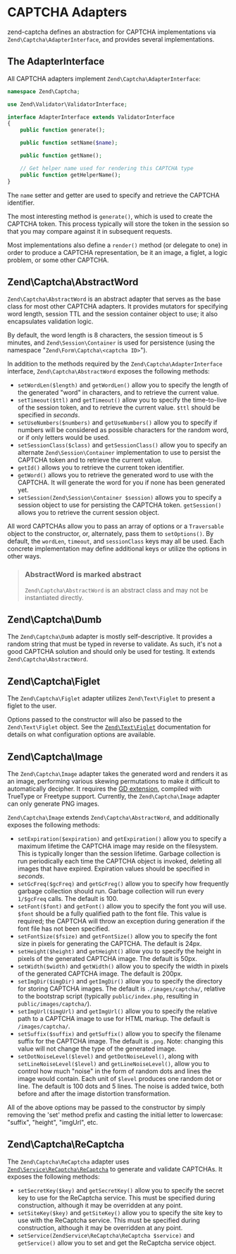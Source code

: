 # CAPTCHA Adapters

zend-captcha defines an abstraction for CAPTCHA implementations via
`Zend\Captcha\AdapterInterface`, and provides several implementations.

## The AdapterInterface

All CAPTCHA adapters implement `Zend\Captcha\AdapterInterface`:

```php
namespace Zend\Captcha;

use Zend\Validator\ValidatorInterface;

interface AdapterInterface extends ValidatorInterface
{
    public function generate();

    public function setName($name);

    public function getName();

    // Get helper name used for rendering this CAPTCHA type
    public function getHelperName();
}
```

The `name` setter and getter are used to specify and retrieve the CAPTCHA identifier.

The most interesting method is `generate()`, which is used to create the CAPTCHA
token. This process typically will store the token in the session so that you
may compare against it in subsequent requests.

Most implementations also define a `render()` method (or delegate to one) in
order to produce a CAPTCHA representation, be it an image, a figlet, a logic
problem, or some other CAPTCHA.

## Zend\\Captcha\\AbstractWord

`Zend\Captcha\AbstractWord` is an abstract adapter that serves as the base class
for most other CAPTCHA adapters. It provides mutators for specifying word
length, session TTL and the session container object to use; it also
encapsulates validation logic.

By default, the word length is 8 characters, the session timeout is 5 minutes,
and `Zend\Session\Container` is used for persistence (using the namespace
"`Zend\Form\Captcha\<captcha ID>`").

In addition to the methods required by the `Zend\Captcha\AdapterInterface` interface,
`Zend\Captcha\AbstractWord` exposes the following methods:

- `setWordLen($length)` and `getWordLen()` allow you to specify the length of
  the generated "word" in characters, and to retrieve the current value.
- `setTimeout($ttl)` and `getTimeout()` allow you to specify the time-to-live of
  the session token, and to retrieve the current value. `$ttl` should be
  specified in *seconds*.
- `setUseNumbers($numbers)` and `getUseNumbers()` allow you to specify if
  numbers will be considered as possible characters for the random word, or if
  only letters would be used.
- `setSessionClass($class)` and `getSessionClass()` allow you to specify an
  alternate `Zend\Session\Container` implementation to use to persist the
  CAPTCHA token and to retrieve the current value.
- `getId()` allows you to retrieve the current token identifier.
- `getWord()` allows you to retrieve the generated word to use with the CAPTCHA.
  It will generate the word for you if none has been generated yet.
- `setSession(Zend\Session\Container $session)` allows you to specify a session
  object to use for persisting the CAPTCHA token. `getSession()` allows you to
  retrieve the current session object.

All word CAPTCHAs allow you to pass an array of options or a `Traversable`
object to the constructor, or, alternately, pass them to `setOptions()`. By
default, the `wordLen`, `timeout`, and `sessionClass` keys may all be used. Each
concrete implementation may define additional keys or utilize the options in
other ways.

> ### AbstractWord is marked abstract
>
> `Zend\Captcha\AbstractWord` is an abstract class and may not be instantiated
> directly.

## Zend\\Captcha\\Dumb

The `Zend\Captcha\Dumb` adapter is mostly self-descriptive. It provides a random
string that must be typed in reverse to validate. As such, it's not a good
CAPTCHA solution and should only be used for testing. It extends
`Zend\Captcha\AbstractWord`.

## Zend\\Captcha\\Figlet

The `Zend\Captcha\Figlet` adapter utilizes `Zend\Text\Figlet` to present a
figlet to the user.

Options passed to the constructor will also be passed to the
`Zend\Text\Figlet` object. See the
[`Zend\Text\Figlet`](https://zendframework.github.io/zend-text/figlet/)
documentation for details on what configuration options are available.

## Zend\\Captcha\\Image

The `Zend\Captcha\Image` adapter takes the generated word and renders it as an
image, performing various skewing permutations to make it difficult to
automatically decipher. It requires the [GD extension](http://php.net/gd),
compiled with TrueType or Freetype support. Currently, the `Zend\Captcha\Image`
adapter can only generate PNG images.

`Zend\Captcha\Image` extends `Zend\Captcha\AbstractWord`, and additionally
exposes the following methods:

- `setExpiration($expiration)` and `getExpiration()` allow you to specify a
  maximum lifetime the CAPTCHA image may reside on the filesystem. This is
  typically longer than the session lifetime.  Garbage collection is run
  periodically each time the CAPTCHA object is invoked, deleting all images
  that have expired. Expiration values should be specified in *seconds*.
- `setGcFreq($gcFreq)` and `getGcFreg()` allow you to specify how frequently
  garbage collection should run. Garbage collection will run every `1/$gcFreq`
  calls. The default is 100.
- `setFont($font)` and `getFont()` allow you to specify the font you will use.
  `$font` should be a fully qualified path to the font file. This value is
  required; the CAPTCHA will throw an exception during generation if the font
  file has not been specified.
- `setFontSize($fsize)` and `getFontSize()` allow you to specify the font size
  in pixels for generating the CAPTCHA. The default is 24px.
- `setHeight($height)` and `getHeight()` allow you to specify the height in
  pixels of the generated CAPTCHA image. The default is 50px.
- `setWidth($width)` and `getWidth()` allow you to specify the width in pixels
  of the generated CAPTCHA image. The default is 200px.
- `setImgDir($imgDir)` and `getImgDir()` allow you to specify the directory for
  storing CAPTCHA images. The default is `./images/captcha/`, relative to
  the bootstrap script (typically `public/index.php`, resulting in
  `public/images/captcha/`).
- `setImgUrl($imgUrl)` and `getImgUrl()` allow you to specify the relative path
  to a CAPTCHA image to use for HTML markup. The default is
  `/images/captcha/`.
- `setSuffix($suffix)` and `getSuffix()` allow you to specify the filename
  suffix for the CAPTCHA image. The default is `.png`. Note: changing this
  value will not change the type of the generated image.
- `setDotNoiseLevel($level)` and `getDotNoiseLevel()`, along with
  `setLineNoiseLevel($level)` and `getLineNoiseLevel()`, allow you to control
  how much "noise" in the form of random dots and lines the image would contain.
  Each unit of `$level` produces one random dot or line. The default is 100 dots
  and 5 lines. The noise is added twice, both before and after the image
  distortion transformation.

All of the above options may be passed to the constructor by simply removing the
'set' method prefix and casting the initial letter to lowercase: "suffix",
"height", "imgUrl", etc.

## Zend\\Captcha\\ReCaptcha

The `Zend\Captcha\ReCaptcha` adapter uses [`Zend\Service\ReCaptcha\ReCaptcha`](https://github.com/zendframework/ZendService_ReCaptcha)
to generate and validate CAPTCHAs.  It exposes the following methods:

- `setSecretKey($key)` and `getSecretKey()` allow you to specify the secret key to
  use for the ReCaptcha service. This must be specified during construction,
  although it may be overridden at any point.
- `setSiteKey($key)` and `getSiteKey()` allow you to specify the site key to use
  with the ReCaptcha service. This must be specified during construction,
  although it may be overridden at any point.
- `setService(ZendService\ReCaptcha\ReCaptcha $service)` and `getService()`
  allow you to set and get the ReCaptcha service object.
